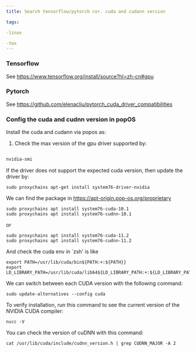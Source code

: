 ```yaml
---
title: Search tensorflow/pytorch cor. cuda and cudann version

tags:

-linux

-tex
---
```

### Tensorflow

See https://www.tensorflow.org/install/source?hl=zh-cn#gpu

### Pytorch

See https://github.com/elenacliu/pytorch_cuda_driver_compatibilities


### Config the cuda and cudnn version in popOS

Install the cuda and cudann via popos as:

1. Check the max version of the gpu driver supported by:

```bash

nvidia-smi
```

If the driver does not support the expected cuda version, then update the driver by:

```
sudo proxychains apt-get install system76-driver-nvidia
```

We can find the package in https://apt-origin.pop-os.org/proprietary 


```
sudo proxychains apt install system76-cuda-10.1
sudo proxychains apt install system76-cudnn-10.1
```

or

```
sudo proxychains apt install system76-cuda-11.2
sudo proxychains apt install system76-cudnn-11.2
```

And check the cuda env in `zsh' is like

```
export PATH=/usr/lib/cuda/bin${PATH:+:${PATH}}
export LD_LIBRARY_PATH=/usr/lib/cuda/lib64${LD_LIBRARY_PATH:+:${LD_LIBRARY_PATH}}
```

We can switch between each CUDA version with the following command:

```
sudo update-alternatives --config cuda
```

To verify installation, run this command to see the current version of the NVIDIA CUDA compiler:

```
nvcc -V
```

You can check the version of cuDNN with this command:

```
cat /usr/lib/cuda/include/cudnn_version.h | grep CUDNN_MAJOR -A 2       
```
